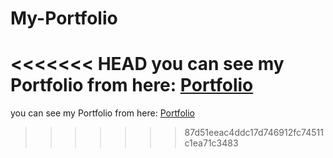 # My-Portfolio
<<<<<<< HEAD
you can see my Portfolio from here: [Portfolio](https://zeyadfaiyoumi.github.io/My-Portfolio/)
=======
you can see my Portfolio from here: [Portfolio](https://zeyadfaiyoumi.github.io/My-Portfolio/)
>>>>>>> 87d51eeac4ddc17d746912fc74511c1ea71c3483
